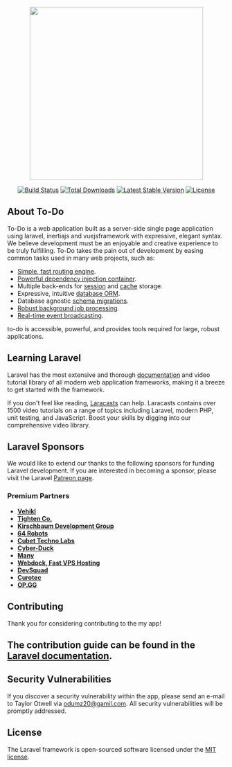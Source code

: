 <p align="center"><a href="https://laravel.com" target="_blank"><img src="https://raw.githubusercontent.com/laravel/art/master/logo-lockup/5%20SVG/2%20CMYK/1%20Full%20Color/laravel-logolockup-cmyk-red.svg" width="400"></a></p>

<p align="center">
<a href="https://travis-ci.org/laravel/framework"><img src="https://travis-ci.org/laravel/framework.svg" alt="Build Status"></a>
<a href="https://packagist.org/packages/laravel/framework"><img src="https://img.shields.io/packagist/dt/laravel/framework" alt="Total Downloads"></a>
<a href="https://packagist.org/packages/laravel/framework"><img src="https://img.shields.io/packagist/v/laravel/framework" alt="Latest Stable Version"></a>
<a href="https://packagist.org/packages/laravel/framework"><img src="https://img.shields.io/packagist/l/laravel/framework" alt="License"></a>
</p>

## About To-Do

To-Do is a web application built as a server-side single page application using laravel, inertiajs and vuejsframework with expressive, elegant syntax. We believe development must be an enjoyable and creative experience to be truly fulfilling. To-Do takes the pain out of development by easing common tasks used in many web projects, such as:

- [Simple, fast routing engine](https://github.com/Odumz/todo-app/routing).
- [Powerful dependency injection container](https://github.com/Odumz/todo-app/container).
- Multiple back-ends for [session](https://github.com/Odumz/todo-app/session) and [cache](https://github.com/Odumz/todo-app/cache) storage.
- Expressive, intuitive [database ORM](https://github.com/Odumz/todo-app/eloquent).
- Database agnostic [schema migrations](https://github.com/Odumz/todo-app/migrations).
- [Robust background job processing](https://github.com/Odumz/todo-app/queues).
- [Real-time event broadcasting](https://github.com/Odumz/todo-app/broadcasting).

to-do is accessible, powerful, and provides tools required for large, robust applications.

## Learning Laravel

Laravel has the most extensive and thorough [documentation](https://laravel.com/docs) and video tutorial library of all modern web application frameworks, making it a breeze to get started with the framework.

If you don't feel like reading, [Laracasts](https://laracasts.com) can help. Laracasts contains over 1500 video tutorials on a range of topics including Laravel, modern PHP, unit testing, and JavaScript. Boost your skills by digging into our comprehensive video library.

## Laravel Sponsors

We would like to extend our thanks to the following sponsors for funding Laravel development. If you are interested in becoming a sponsor, please visit the Laravel [Patreon page](https://patreon.com/taylorotwell).

### Premium Partners

- **[Vehikl](https://vehikl.com/)**
- **[Tighten Co.](https://tighten.co)**
- **[Kirschbaum Development Group](https://kirschbaumdevelopment.com)**
- **[64 Robots](https://64robots.com)**
- **[Cubet Techno Labs](https://cubettech.com)**
- **[Cyber-Duck](https://cyber-duck.co.uk)**
- **[Many](https://www.many.co.uk)**
- **[Webdock, Fast VPS Hosting](https://www.webdock.io/en)**
- **[DevSquad](https://devsquad.com)**
- **[Curotec](https://www.curotec.com/)**
- **[OP.GG](https://op.gg)**

## Contributing

Thank you for considering contributing to the my app! 
## The contribution guide can be found in the [Laravel documentation](https://laravel.com/docs/contributions).

## Security Vulnerabilities

If you discover a security vulnerability within the app, please send an e-mail to Taylor Otwell via [odumz20@gamil.com](mailto:odumz20@gmail.com). All security vulnerabilities will be promptly addressed.

## License

The Laravel framework is open-sourced software licensed under the [MIT license](https://opensource.org/licenses/MIT).

